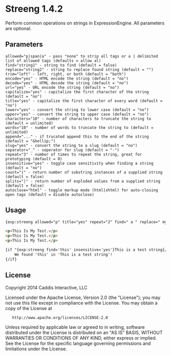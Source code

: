 # Streeng 1.4.2

Perform common operations on strings in ExpressionEngine. All parameters are optional.

## Parameters

	allowed="p|span|a" - pass "none" to strip all tags or a | delimited list of allowed tags (defaults = allow al)
	find="string1" - string to find (default = false)
	replace="string2" - string to replace found string (default = "")
	trim="left" - left, right, or both (default = "both")
	encode="yes" - HTML encode the string (default = "no")
	decode="yes" - HTML decode the string (default = "no")
	url="yes" - URL encode the string (default = "no")
	capitalize="yes" - capitalize the first character of the string (default = "no")
	title="yes" - capitalize the first character of every word (default = "no")
	lower="yes" - convert the string to lower case (default = "no")
	upper="yes" - convert the string to upper case (default = "no")
	characters="10" - number of characters to truncate the string to (default = unlimited)
	words="10" - number of words to truncate the string to (default = unlimited)
	append="..." - if trucated append this to the end of the string (default = "&hellip;")
	slug="yes" - convert the string to a slug (default = "no")
	separator="_" - seperator for slug (default = "-")
	repeat="3" - number of times to repeat the string, great for prototyping (default = 0)
	insensitive="yes" - toggle case sensitivity when finding a string (default = "no")
	count="|" - return number of substring instances of a supplied string (default = false)
	splits="|" - return number of exploded values from a supplied string (default = false)
	autoclose="html" - toggle markup mode (html|xhtml) for auto-closing open tags (default = disable autoclose)

## Usage

```html
{exp:streeng allowed="p" title="yes" repeat="2" find=" a " replace=" my "}  <p><b>This</b> is a <a href="#">test</a>.</p>{/exp:streeng}

<p>This Is My Test.</p>
<p>This Is My Test.</p>
<p>This Is My Test.</p>

{if "{exp:streeng find='this' insensitive='yes'}This is a test string{/exp:streeng}"}
	We found 'this' in 'This is a test string'!
{/if}
```

## License

Copyright 2014 Caddis Interactive, LLC

   Licensed under the Apache License, Version 2.0 (the "License");
   you may not use this file except in compliance with the License.
   You may obtain a copy of the License at

       http://www.apache.org/licenses/LICENSE-2.0

   Unless required by applicable law or agreed to in writing, software
   distributed under the License is distributed on an "AS IS" BASIS,
   WITHOUT WARRANTIES OR CONDITIONS OF ANY KIND, either express or implied.
   See the License for the specific language governing permissions and
   limitations under the License.